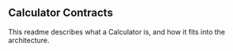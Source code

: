 ## Calculator Contracts

This readme describes what a Calculator is, and how it fits into the architecture.
